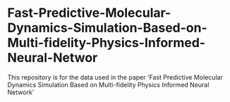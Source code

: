 # Fast-Predictive-Molecular-Dynamics-Simulation-Based-on-Multi-fidelity-Physics-Informed-Neural-Networ
This repository is for the data used in the paper 'Fast Predictive Molecular Dynamics Simulation Based on Multi-fidelity Physics Informed Neural Network'
